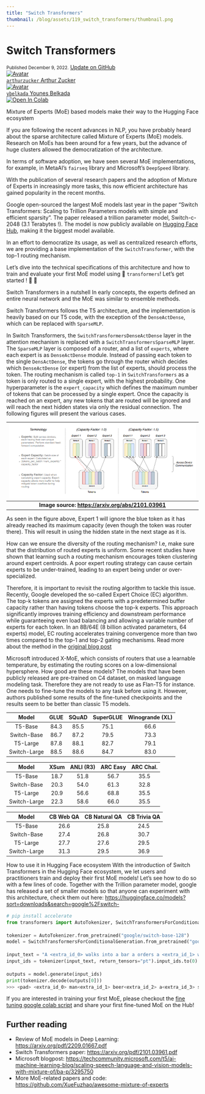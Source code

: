 ```yaml
---
title: "Switch Transformers"
thumbnail: /blog/assets/119_switch_transformers/thumbnail.png
---
```


<h1>
  	Switch Transformers
</h1>

<div class="blog-metadata">
    <small>Published December 9, 2022.</small>
    <a target="_blank" class="btn no-underline text-sm mb-5 font-sans" href="https://github.com/huggingface/blog/blob/main/switch_transformers.md">
        Update on GitHub
    </a>
</div>

<div class="author-card">
    <a href="/arthurzucker">
        <img class="avatar avatar-user" src="https://aeiljuispo.cloudimg.io/v7/https://s3.amazonaws.com/moonup/production/uploads/1648631395099-62441cb7456803e95009a08f.png?w=200&h=200&f=face" title="Avatar">
        <div class="bfc">
            <code>arthurzucker</code>
            <span class="fullname">Arthur Zucker</span>
        </div>
    </a>
</div>

<div class="author-card">
    <a href="/ybelkada">
        <img class="avatar avatar-user" src="https://aeiljuispo.cloudimg.io/v7/https://s3.amazonaws.com/moonup/production/uploads/1648631057413-noauth.png?w=200&h=200&f=face" title="Avatar">
        <div class="bfc">
            <code>ybelkada</code>
            <span class="fullname">Younes Belkada</span>
        </div>
    </a>
</div>

<a target="_blank" href="https://colab.research.google.com/drive/1aGGVHZmtKmcNBbAwa9hbu58DDpIuB5O4#scrollTo=xsgNPx4FrtH_">
    <img src="https://colab.research.google.com/assets/colab-badge.svg" alt="Open In Colab"/>
</a>


Mixture of Experts (MoE) based models make their way to the Hugging Face ecosystem

If you are following the recent advances in NLP, you have probably heard about the sparse architecture called Mixture of Experts (MoE) models. Research on MoEs has been around for a few years, but the advance of huge clusters allowed the democratization of the architecture.


In terms of software adoption, we have seen several MoE implementations, for example, in MetaAI’s `fairseq` library and Microsoft’s `DeepSpeed` library.

With the publication of several research papers and the adoption of Mixture of Experts in increasingly more tasks, this now efficient architecture has gained popularity in the recent months.

Google open-sourced the largest MoE models last year in the paper “Switch Transformers: Scaling to Trillion Parameters models with simple and efficient sparsity”. The paper released a trillion parameter model, Switch-c-2048 (3.1 Terabytes !).
The model is now publicly available on [Hugging Face Hub](https://huggingface.co/models?search=switch), making it the biggest model available.


In an effort to democratize its usage, as well as centralized research efforts, we are providing a base implementation of the `SwitchTransformer`, with the top-1 routing mechanism.


Let’s dive into the technical specifications of this architecture and how to train and evaluate your first MoE model using 🤗  `transformers`! Let’s get started ! 🤗  🥳 

Switch Transformers in a nutshell
In early concepts, the experts defined an entire neural network and the MoE was similar to ensemble methods.

Switch Transformers follows the T5 architecture, and the implementation is heavily based on our T5 code, with the exception of the `DenseActDense`, which can be replaced with `SparseMLP`.

In Switch Transformers, the `SwitchTransformersDenseActDense` layer in the attention mechanism is replaced with a `SwitchTransformersSparseMLP` layer. The `SparseMLP` layer is composed of a router, and a list of `experts`, where each expert is as `DenseActDense` module. Instead of passing each token to the single `DensActDense`, the tokens go through the router which decides which `DenseActDense` (or expert) from the list of experts, should process the token. The routing mechanism is called `top-1` in `SwitchTransformers` as a token is only routed to a single expert, with the highest probability. One hyperparameter is the `expert_capacity` which defines the maximum number of tokens that can be processed by a single expert. Once the capacity is reached on an expert, any new tokens that are routed will be ignored and will reach the next hidden states via only the residual connection. The following figures will present the various cases.

| ![MoE figure](/assets/119_switch_transformers/routing.png) | 
|:--:|
| <b>Image source: https://arxiv.org/abs/2101.03961 </b>|

As seen in the figure above, Expert 1 will ignore the blue token as it has already reached its maximum capacity (even though the token was router there).  This will result in using the hidden state in the next stage as it is.

How can we ensure the diversity of the routing mechanism? I.e, make sure that the distribution of routed experts is uniform. Some recent studies have shown that learning such a routing mechanism encourages token clustering around expert centroids. A poor expert routing strategy can cause certain experts to be under-trained, leading to an expert being under or over-specialized.

Therefore, it is important to revisit the routing algorithm to tackle this issue. Recently, Google developed the so-called Expert Choice (EC) algorithm. The top-k tokens are assigned the experts with a predetermined buffer capacity rather than having tokens choose the top-k experts. This approach significantly improves training efficiency and downstream performance while guaranteeing even load balancing and allowing a variable number of experts for each token. In an 8B/64E (8 billion activated parameters, 64 experts) model, EC routing accelerates training convergence more than two times compared to the top-1 and top-2 gating mechanisms. Read more about the method in the [original blog post](https://ai.googleblog.com/2022/11/mixture-of-experts-with-expert-choice.html)

Microsoft introduced X-MoE, which consists of routers that use a learnable temperature, by estimating the routing scores on a low-dimensional hypersphere.
How good are these models?
The models that have been publicly released are pre-trained on C4 dataset, on masked language modeling task. Therefore they are not ready to use as Flan-T5 for instance. One needs to fine-tune the models to any task before using it. However, authors published some results of the fine-tuned checkpoints and the results seem to be better than classic T5 models.

| Model | GLUE | SQuAD | SuperGLUE | Winogrande (XL) |
| :---: | :---: | :---: | :---: | :---: |
| T5-Base | 84.3 | 85.5 | 75.1 | 66.6 |
| Switch-Base | 86.7 | 87.2 | 79.5 | 73.3 |
| T5-Large | 87.8 | 88.1 | 82.7 | 79.1 |
| Switch-Large | 88.5 | 88.6 | 84.7 | 83.0 |

| Model | XSum | ANLI (R3) | ARC Easy | ARC Chal. |
| :---: | :---: | :---: | :---: | :---: |
| T5-Base | 18.7 | 51.8 | 56.7 | 35.5 |
| Switch-Base | 20.3 | 54.0 | 61.3 | 32.8 |
| T5-Large | 20.9 | 56.6 | 68.8 | 35.5 |
| Switch-Large | 22.3 | 58.6 | 66.0 | 35.5 |

| Model | CB Web QA | CB Natural QA | CB Trivia QA |
| :---: | :---: | :---: | :---: |
| T5-Base | 26.6 | 25.8 | 24.5 |
| Switch-Base | 27.4 | 26.8 | 30.7 |
| T5-Large | 27.7 | 27.6 | 29.5 |
| Switch-Large | 31.3 | 29.5 | 36.9 |


How to use it in Hugging Face ecosystem
With the introduction of Switch Transformers in the Hugging Face ecosystem, we let users and practitioners train and deploy their first MoE models! Let’s see how to do so with a few lines of code.
Together with the Trillion parameter model, google has released a set of smaller models so that anyone can experiment with this architecture, check them out here: https://huggingface.co/models?sort=downloads&search=google%2Fswitch- 

```python
# pip install accelerate
from transformers import AutoTokenizer, SwitchTransformersForConditionalGeneration

tokenizer = AutoTokenizer.from_pretrained("google/switch-base-128")
model = SwitchTransformersForConditionalGeneration.from_pretrained("google/switch-base-128", device_map="auto")

input_text = "A <extra_id_0> walks into a bar a orders a <extra_id_1> with <extra_id_2> pinch of <extra_id_3>."
input_ids = tokenizer(input_text, return_tensors="pt").input_ids.to(0)

outputs = model.generate(input_ids)
print(tokenizer.decode(outputs[0]))
>>> <pad> <extra_id_0> man<extra_id_1> beer<extra_id_2> a<extra_id_3> salt<extra_id_4>.</s>
```

If you are interested in training your first MoE, please checkout the [fine tuning google colab script](https://colab.research.google.com/drive/1aGGVHZmtKmcNBbAwa9hbu58DDpIuB5O4#scrollTo=xsgNPx4FrtH_) and share your first fine-tuned MoE on the Hub!

## Further reading

- Review of MoE models in Deep Learning: https://arxiv.org/pdf/2209.01667.pdf
- Switch Transformers paper: https://arxiv.org/pdf/2101.03961.pdf
- Microsoft blogpost: https://techcommunity.microsoft.com/t5/ai-machine-learning-blog/scaling-speech-language-and-vision-models-with-mixture-of/ba-p/3295750
- More MoE-related papers and code: https://github.com/XueFuzhao/awesome-mixture-of-experts
